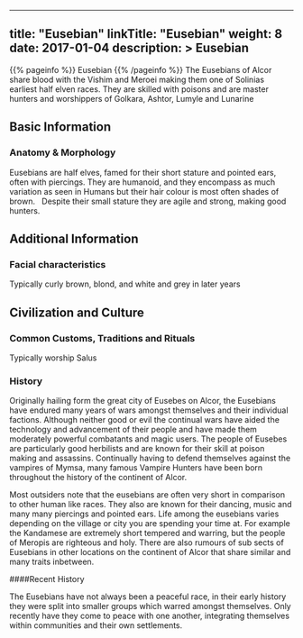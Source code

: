 
---
title: "Eusebian"
linkTitle: "Eusebian"
weight: 8
date: 2017-01-04
description: >
 Eusebian
---

{{% pageinfo %}}
Eusebian
{{% /pageinfo %}}
The Eusebians of Alcor share blood with the Vishim and Meroei making them one of Solinias earliest half elven races. They are skilled with poisons and are master hunters and worshippers of Golkara, Ashtor, Lumyle and Lunarine

## Basic Information
                                    
### Anatomy & Morphology

Eusebians are half elves, famed for their short stature and pointed ears, often with piercings. They are humanoid, and they encompass as much variation as seen in Humans but their hair colour is most often shades of brown. <span class="line-spacer d-block"> </span> Despite their small stature they are agile and strong, making good hunters.

## Additional Information

### Facial characteristics

Typically curly brown, blond, and white and grey in later years

## Civilization and Culture

### Common Customs, Traditions and Rituals

Typically worship Salus

### History

Originally hailing form the great city of Eusebes on Alcor, the Eusebians have endured many years of wars amongst themselves and their individual factions. Although neither good or evil the continual wars have aided the technology and advancement of their people and have made them moderately powerful combatants and magic users. The people of Eusebes are particularly good herbilists and are known for their skill at poison making and assassins. Continually having to defend themselves against the vampires of Mymsa, many famous Vampire Hunters have been born throughout the history of the continent of Alcor.

Most outsiders note that the eusebians are often very short in comparison to other human like races. They also are known for their dancing, music and many many piercings and pointed ears. Life among the eusebians varies depending on the village or city you are spending your time at. For example the Kandamese are extremely short tempered and warring, but the people of Meropis are righteous and holy. There are also rumours of sub sects of Eusebians in other locations on the continent of Alcor that share similar and many traits inbetween. 

####Recent History

The Eusebians have not always been a peaceful race, in their early history they were split into smaller groups which warred amongst themselves. Only recently have they come to peace with one another, integrating themselves within communities and their own settlements.
